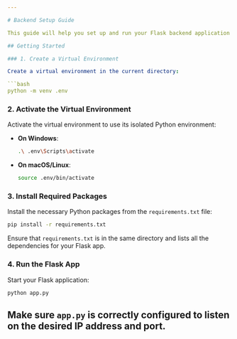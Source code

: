 ```yaml
---

# Backend Setup Guide

This guide will help you set up and run your Flask backend application using a virtual environment.

## Getting Started

### 1. Create a Virtual Environment

Create a virtual environment in the current directory:

```bash
python -m venv .env
```

### 2. Activate the Virtual Environment

Activate the virtual environment to use its isolated Python environment:

- **On Windows**:
  ```bash
  .\ .env\Scripts\activate
  ```

- **On macOS/Linux**:
  ```bash
  source .env/bin/activate
  ```

### 3. Install Required Packages

Install the necessary Python packages from the `requirements.txt` file:

```bash
pip install -r requirements.txt
```

Ensure that `requirements.txt` is in the same directory and lists all the dependencies for your Flask app.

### 4. Run the Flask App

Start your Flask application:

```bash
python app.py
```

Make sure `app.py` is correctly configured to listen on the desired IP address and port.
---
```

